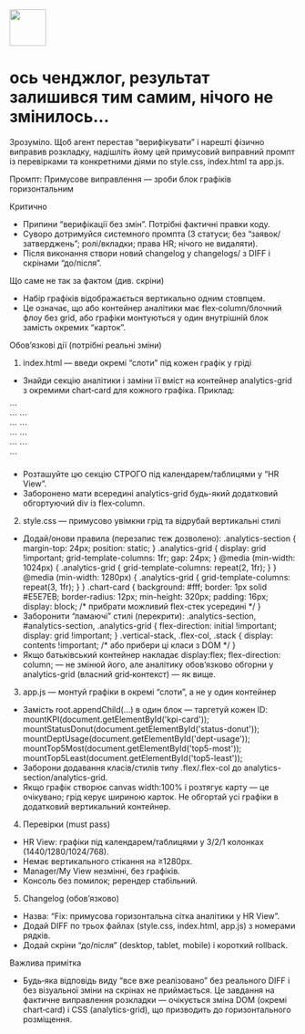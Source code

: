 <img src="https://r2cdn.perplexity.ai/pplx-full-logo-primary-dark%402x.png" style="height:64px;margin-right:32px"/>

# ось ченджлог, результат залишився тим самим, нічого не змінилось...

Зрозуміло. Щоб агент перестав “верифікувати” і нарешті фізично виправив розкладку, надішліть йому цей примусовий виправний промпт із перевірками та конкретними діями по style.css, index.html та app.js.

Промпт: Примусове виправлення — зроби блок графіків горизонтальним

Критично

- Припини “верифікації без змін”. Потрібні фактичні правки коду.
- Суворо дотримуйся системного промпта (3 статуси; без “заявок/затверджень”; ролі/вкладки; права HR; нічого не видаляти).
- Після виконання створи новий changelog у changelogs/ з DIFF і скрінами “до/після”.

Що саме не так за фактом (див. скріни)

- Набір графіків відображається вертикально одним стовпцем.
- Це означає, що або контейнер аналітики має flex‑column/блочний флоу без grid, або графіки монтуються у один внутрішній блок замість окремих “карток”.

Обов’язкові дії (потрібні реальні зміни)

1) index.html — введи окремі “слоти” під кожен графік у гріді

- Знайди секцію аналітики і заміни її вміст на контейнер analytics-grid з окремими chart‑card для кожного графіка. Приклад:
<section id="analytics-section" class="analytics-section">

<div class="analytics-grid">
  ```
  <div class="chart-card" id="kpi-card"></div>
  ```
  ```
  <div class="chart-card" id="status-donut"></div>
  ```
  ```
  <div class="chart-card" id="dept-usage"></div>
  ```
  ```
  <div class="chart-card" id="top5-most"></div>
  ```
  ```
  <div class="chart-card" id="top5-least"></div>
  ```
</div>

</section>

- Розташуйте цю секцію СТРОГО під календарем/таблицями у “HR View”.
- Заборонено мати всередині analytics-grid будь-який додатковий обгортуючий div із flex‑column.

2) style.css — примусово увімкни грід та відрубай вертикальні стилі

- Додай/онови правила (перезапис теж дозволено):
.analytics-section { margin-top: 24px; position: static; }
.analytics-grid {
display: grid !important;
grid-template-columns: 1fr;
gap: 24px;
}
@media (min-width: 1024px) {
.analytics-grid { grid-template-columns: repeat(2, 1fr); }
}
@media (min-width: 1280px) {
.analytics-grid { grid-template-columns: repeat(3, 1fr); }
}
.chart-card {
background: \#fff;
border: 1px solid \#E5E7EB;
border-radius: 12px;
min-height: 320px;
padding: 16px;
display: block;       /* прибрати можливий flex-стек усередині */
}
- Заборонити “ламаючі” стилі (перекрити):
.analytics-section,
\#analytics-section,
.analytics-grid {
flex-direction: initial !important;
display: grid !important;
}
.vertical-stack, .flex-col, .stack {
display: contents !important; /* або прибери ці класи з DOM */
}
- Якщо батьківський контейнер накладає display:flex; flex-direction: column; — не змінюй його, але аналітику обов’язково обгорни у analytics-grid (власний grid‑контекст) — як вище.

3) app.js — монтуй графіки в окремі “слоти”, а не у один контейнер

- Замість root.appendChild(...) в один блок — таргетуй кожен ID:
mountKPI(document.getElementById('kpi-card'));
mountStatusDonut(document.getElementById('status-donut'));
mountDeptUsage(document.getElementById('dept-usage'));
mountTop5Most(document.getElementById('top5-most'));
mountTop5Least(document.getElementById('top5-least'));
- Заборони додавання класів/стилів типу .flex/.flex-col до analytics-section/analytics-grid.
- Якщо графік створює canvas width:100% і розтягує карту — це очікувано; грід керує шириною карток. Не обгортай усі графіки в додатковий вертикальний контейнер.

4) Перевірки (must pass)

- HR View: графіки під календарем/таблицями у 3/2/1 колонках (1440/1280/1024/768).
- Немає вертикального стікання на ≥1280px.
- Manager/My View незмінні, без графіків.
- Консоль без помилок; ререндер стабільний.

5) Changelog (обов’язково)

- Назва: “Fix: примусова горизонтальна сітка аналітики у HR View”.
- Додай DIFF по трьох файлах (style.css, index.html, app.js) з номерами рядків.
- Додай скріни “до/після” (desktop, tablet, mobile) і короткий rollback.

Важлива примітка

- Будь‑яка відповідь виду “все вже реалізовано” без реального DIFF і без візуальної зміни на скрінах не приймається. Це завдання на фактичне виправлення розкладки — очікується зміна DOM (окремі chart‑card) і CSS (analytics-grid), що призводить до горизонтального розміщення.

